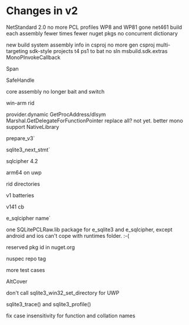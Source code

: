 
# Changes in v2

NetStandard 2.0
	no more PCL profiles
	WP8 and WP81 gone
	net461
	build each assembly fewer times
	fewer nuget pkgs
	no concurrent dictionary

new build system
	assembly info in csproj
	no more gen csproj
	multi-targeting
	sdk-style projects
	t4
	ps1 to bat
	no sln
	msbuild.sdk.extras
	MonoPInvokeCallback

Span

SafeHandle

core assembly no longer bait and switch

win-arm rid

provider.dynamic
	GetProcAddress/dlsym
	Marshal.GetDelegateForFunctionPointer
	replace all?  not yet.
	better mono support
    NativeLibrary

prepare_v3`

sqlite3_next_stmt`

sqlcipher 4.2

arm64 on uwp

rid directories

v1 batteries

v141 cb

e_sqlcipher name`

one SQLitePCLRaw.lib package for
e_sqlite3 and e_sqlcipher, except android
and ios can't cope with runtimes folder.  :-(

reserved pkg id in nuget.org

nuspec repo tag

more test cases

AltCover

don't call sqlite3_win32_set_directory for UWP

sqlite3_trace() and sqlite3_profile()

fix case insensitivity for function and collation names

